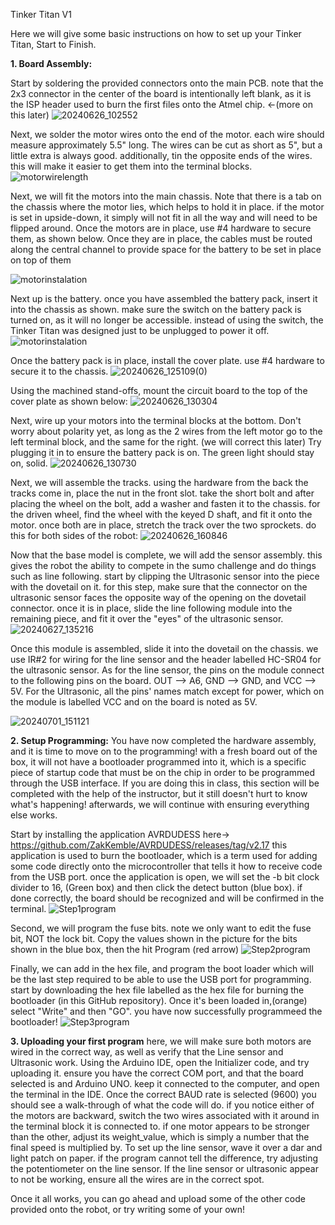 Tinker Titan V1

Here we will give some basic instructions on how to set up your Tinker Titan, Start to Finish.

**1. Board Assembly:**

Start by soldering the provided connectors onto the main PCB. note that the 2x3 connector in the center of the board is 
intentionally left blank, as it is the ISP header used to burn the first files onto the Atmel chip. <-(more on this later)
![20240626_102552](https://github.com/TannerDuce/TinkerTitan/assets/61127003/7baaa9eb-f2da-477c-9ff0-047269d639a3)



Next, we solder the motor wires onto the end of the motor. each wire should measure approximately 5.5" long. The wires 
can be cut as short as 5", but a little extra is always good. additionally, tin the opposite ends of the wires. this will 
make it easier to get them into the terminal blocks.
![motorwirelength](https://github.com/TannerDuce/TinkerTitan/assets/61127003/a265dc03-b485-402d-8ab7-500ab0ef1e77)



Next, we will fit the motors into the main chassis. Note that there is a tab on the chassis where the motor lies, which
helps to hold it in place. if the motor is set in upside-down, it simply will not fit in all the way and will need 
to be flipped around. Once the motors are in place, use #4 hardware to secure them, as shown below. Once they are in
place, the cables must be routed along the central channel to provide space for the battery to be set in place on top of them

![motorinstalation](https://github.com/TannerDuce/TinkerTitan/assets/61127003/68c9e55d-84d1-4e0d-beac-ef2364e66345)



Next up is the battery. once you have assembled the battery pack, insert it into the chassis as shown. make sure the
switch on the battery pack is turned on, as it will no longer be accessible. instead of using the switch, the Tinker 
Titan was designed just to be unplugged to power it off.
![motorinstalation](https://github.com/TannerDuce/TinkerTitan/assets/61127003/b9dbe232-90a1-48c8-b10e-a012893d4384)



Once the battery pack is in place, install the cover plate. use #4 hardware to secure it to the chassis.
![20240626_125109(0)](https://github.com/TannerDuce/TinkerTitan/assets/61127003/c33d2807-d651-41cc-bddc-d550bed1fcb0)



Using the machined stand-offs, mount the circuit board to the top of the cover plate as shown below:
![20240626_130304](https://github.com/TannerDuce/TinkerTitan/assets/61127003/08139dfc-8e29-43fe-bb7d-3083b8fa397e)



Next, wire up your motors into the terminal blocks at the bottom. Don't worry about polarity yet, as long as the 2 wires
from the left motor go to the left terminal block, and the same for the right. (we will correct this later) Try plugging
it in to ensure the battery pack is on. The green light should stay on, solid.
![20240626_130730](https://github.com/TannerDuce/TinkerTitan/assets/61127003/e0a387bf-c246-4b65-8cac-20e94e794f5a)



Next, we will assemble the tracks. using the hardware from the back the tracks come in, place the nut in the front slot.
take the short bolt and after placing the wheel on the bolt, add a washer and fasten it to the chassis. for the driven
wheel, find the wheel with the keyed D shaft, and fit it onto the motor. once both are in place, stretch the track over
the two sprockets. do this for both sides of the robot:
![20240626_160846](https://github.com/TannerDuce/TinkerTitan/assets/61127003/c4f9eed8-3f56-45e2-b058-bbcbae5e27fb)



Now that the base model is complete, we will add the sensor assembly. this gives the robot the ability to compete in the
sumo challenge and do things such as line following. start by clipping the Ultrasonic sensor into the piece with
the dovetail on it. for this step, make sure that the connector on the ultrasonic sensor faces the opposite way of the 
opening on the dovetail connector. once it is in place, slide the line following module into the remaining piece, and fit
it over the "eyes" of the ultrasonic sensor. 
![20240627_135216](https://github.com/TannerDuce/TinkerTitan/assets/61127003/4a3e1011-6aa9-496b-b101-34f63622f989)



Once this module is assembled, slide it into the dovetail on the chassis. we use IR#2 for wiring for the line sensor
and the header labelled HC-SR04 for the ultrasonic sensor. As for the line sensor, the pins on the module connect to the 
following pins on the board. OUT --> A6, GND --> GND, and VCC --> 5V. For the Ultrasonic, all the pins' names match
except for power, which on the module is labelled VCC and on the board is noted as 5V. 

![20240701_151121](https://github.com/TannerDuce/TinkerTitan/assets/61127003/7ba3bce0-0d17-40aa-8b23-e0155c97e658)




**2. Setup Programming:**
You have now completed the hardware assembly, and it is time to move on to the programming! with a fresh board out of the box, 
it will not have a bootloader programmed into it, which is a specific piece of startup code that must be on the chip in order
to be programmed through the USB interface. If you are doing this in class, this section will be completed with the help of the
instructor, but it still doesn't hurt to know what's happening! afterwards, we will continue with ensuring everything else works.


Start by installing the application AVRDUDESS here-> https://github.com/ZakKemble/AVRDUDESS/releases/tag/v2.17 
this application is used to burn the bootloader, which is a term used for adding some code directly onto the microcontroller 
that tells it how to receive code from the USB port. once the application is open, we will set the -b bit clock divider to 16,
(Green box) and then click the detect button (blue box). if done correctly, the board should be recognized and will be confirmed
in the terminal.
![Step1program](https://github.com/TannerDuce/TinkerTitan/assets/61127003/4777b202-1389-4595-a51f-b5f71e2d5b7c)



Second, we will program the fuse bits. note we only want to edit the fuse bit, NOT the lock bit. Copy the values shown in the
picture for the bits shown in the blue box, then the hit Program (red arrow)
![Step2program](https://github.com/TannerDuce/TinkerTitan/assets/61127003/a49e99dd-13fa-436a-914e-c02ff66467ac)



Finally, we can add in the hex file, and program the boot loader which will be the last step required to be able to use the USB
port for programming. start by downloading the hex file labelled as the hex file for burning the bootloader (in this GitHub repository).
Once it's been loaded in,(orange) select "Write" and then "GO". you have now successfully programmeed the bootloader!
![Step3program](https://github.com/TannerDuce/TinkerTitan/assets/61127003/331de693-2a4d-4cc7-82db-e373097f42ed)




**3. Uploading your first program**
here, we will make sure both motors are wired in the correct way, as well as verify that the Line sensor and Ultrasonic work.
Using the Arduino IDE, open the Initializer code, and try uploading it. ensure you have the correct COM port, and that the board
selected is and Arduino UNO. keep it connected to the computer, and open the terminal in the IDE. Once the correct BAUD rate is
selected (9600) you should see a walk-through of what the code will do. if you notice either of the motors are backward, switch
the two wires associated with it around in the terminal block it is connected to. if one motor appears to be stronger than the
other, adjust its weight_value, which is simply a number that the final speed is multiplied by. To set up the line sensor, wave
it over a dar and light patch on paper. if the program cannot tell the difference, try adjusting the potentiometer on the line
sensor. If the line sensor or ultrasonic appear to not be working, ensure all the wires are in the correct spot.

Once it all works, you can go ahead and upload some of the other code provided onto the robot, or try writing some of your own!
